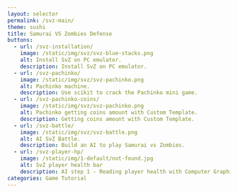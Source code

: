 ```yaml
---
layout: selector
permalink: /svz-main/
theme: sushi
title: Samurai VS Zombies Defense
buttons:
  - url: /svz-installation/
    image: /static/img/svz/svz-blue-stacks.png
    alt: Install SvZ on PC emulator.
    description: Install SvZ on PC emulator.
  - url: /svz-pachinko/
    image: /static/img/svz/svz-pachinko.png
    alt: Pachinko machine.
    description: Use scikit to crack the Pachinko mini game.
  - url: /svz-pachinko-coins/
    image: /static/img/svz/svz-pachinko.png
    alt: Pachinko getting coins amount with Custom Template.
    description: Getting coins amount with Custom Template.
  - url: /svz-battle/
    image: /static/img/svz/svz-battle.png
    alt: AI SvZ Battle.
    description: Build an AI to play Samurai vs Zombies.
  - url: /svz-player-hp/
    image: /static/img/1-default/not-found.jpg
    alt: SvZ player health bar
    description: AI step 1 - Reading player health with Computer Graphics.
categories: Game Tutorial
---
```

